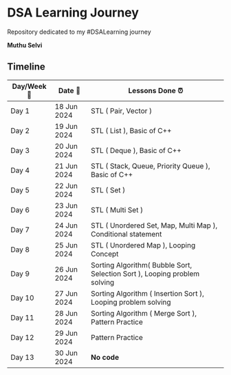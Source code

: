 # DSA Learning Journey

Repository dedicated to my #DSALearning journey

**Muthu Selvi**

## Timeline

| Day/Week :pushpin: | Date :calendar: | Lessons Done :alarm_clock: |
|------|-----------------|--------------------|
| Day 1 | 18 Jun 2024 | STL ( Pair, Vector ) |
| Day 2 | 19 Jun 2024 | STL ( List ), Basic of C++ |
| Day 3 | 20 Jun 2024 | STL ( Deque ), Basic of C++ |
| Day 4 | 21 Jun 2024 | STL ( Stack, Queue, Priority Queue ), Basic of C++ |
| Day 5 | 22 Jun 2024 | STL ( Set ) |
| Day 6 | 23 Jun 2024 | STL ( Multi Set ) |
| Day 7 | 24 Jun 2024 | STL ( Unordered Set, Map, Multi Map ), Conditional statement |
| Day 8 | 25 Jun 2024 | STL ( Unordered Map ), Looping Concept |
| Day 9 | 26 Jun 2024 | Sorting Algorithm( Bubble Sort, Selection Sort ), Looping problem solving |
| Day 10 | 27 Jun 2024 | Sorting Algorithm ( Insertion Sort ), Looping problem solving |
| Day 11 | 28 Jun 2024 | Sorting Algorithm ( Merge Sort ), Pattern Practice |
| Day 12 | 29 Jun 2024 | Pattern Practice |
| Day 13 | 30 Jun 2024 | **No code** |

